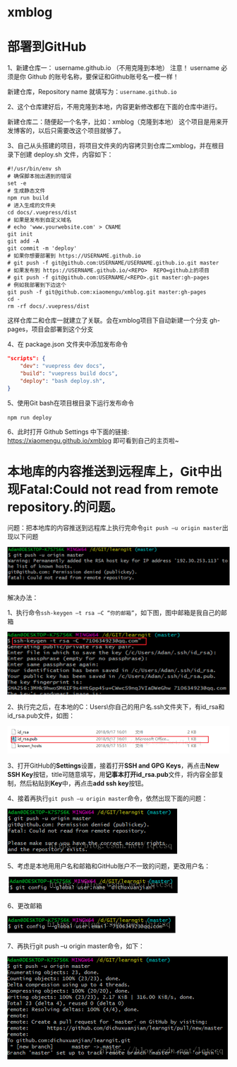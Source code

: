 # xmblog

# **部署到GitHub**

1、新建仓库一： username.github.io （不用克隆到本地）
注意！
username 必须是你 Github 的账号名称，要保证和Github账号名一模一样！

新建仓库，Repository name 就填写为：`username.github.io`

2、这个仓库建好后，不用克隆到本地，内容更新修改都在下面的仓库中进行。

新建仓库二：随便起一个名字，比如：xmblog（克隆到本地）
这个项目是用来开发博客的，以后只需要改这个项目就够了。

3、自己从头搭建的项目，将项目文件夹的内容拷贝到仓库二xmblog，并在根目录下创建 deploy.sh 文件，内容如下：

```shell
#!/usr/bin/env sh
# 确保脚本抛出遇到的错误
set -e
# 生成静态文件
npm run build
# 进入生成的文件夹
cd docs/.vuepress/dist
# 如果是发布到自定义域名
# echo 'www.yourwebsite.com' > CNAME
git init
git add -A
git commit -m 'deploy'
# 如果你想要部署到 https://USERNAME.github.io
# git push -f git@github.com:USERNAME/USERNAME.github.io.git master
# 如果发布到 https://USERNAME.github.io/<REPO>  REPO=github上的项目
# git push -f git@github.com:USERNAME/<REPO>.git master:gh-pages
# 例如我部署到下边这个
git push -f git@github.com:xiaomengu/xmblog.git master:gh-pages
cd -
rm -rf docs/.vuepress/dist
```

这样仓库二和仓库一就建立了关联。会在xmblog项目下自动新建一个分支 gh-pages，项目会部署到这个分支

4、在 package.json 文件夹中添加发布命令

```json
"scripts": {  
    "dev": "vuepress dev docs",
    "build": "vuepress build docs",
    "deploy": "bash deploy.sh",
}
```

5、使用Git bash在项目根目录下运行发布命令

`npm run deploy`

6、此时打开 Github Settings 中下面的链接:
https://xiaomengu.github.io/xmblog 即可看到自己的主页啦~

# 本地库的内容推送到远程库上，Git中出现Fatal:Could not read from remote repository.的问题。

问题：把本地库的内容推送到远程库上执行完命令`git push –u origin master`出现以下问题

![image](https://github.com/xiaomengu/xmblog/blob/gh-pages/img/fatal1.png)

解决办法：

1、执行命令`ssh-keygen –t rsa –C “你的邮箱”`，如下图，图中邮箱是我自己的邮箱

![image](https://github.com/xiaomengu/xmblog/blob/gh-pages/img/fatal2.png)

2、执行完之后，在本地的C：Users\你自己的用户名\.ssh文件夹下，有id_rsa和id_rsa.pub文件，如图：

![image](https://github.com/xiaomengu/xmblog/blob/gh-pages/img/fatal3.png)

3、打开GitHub的**Settings**设置，接着打开**SSH and GPG Keys**，再点击**New SSH Key**按钮，title可随意填写，用**记事本打开id_rsa.pub**文件，将内容全部复制，然后粘贴到**Key**中，再点击**add ssh key**按钮。

4、接着再执行`git push –u origin master`命令，依然出现下面的问题：

![image](https://github.com/xiaomengu/xmblog/blob/gh-pages/img/fatal4.png)

5、考虑是本地用用户名和邮箱和GitHub账户不一致的问题，更改用户名：

![image](https://github.com/xiaomengu/xmblog/blob/gh-pages/img/fatal5.png)

6、更改邮箱

![image](https://github.com/xiaomengu/xmblog/blob/gh-pages/img/fatal6.png)

7、再执行git push –u origin master命令，如下：

![image](https://github.com/xiaomengu/xmblog/blob/gh-pages/img/fatal7.png)
